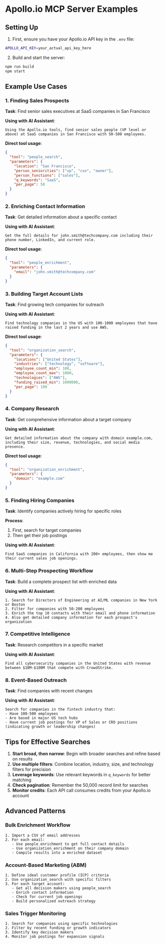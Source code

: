 # Apollo.io MCP Server Examples

## Setting Up

1. First, ensure you have your Apollo.io API key in the `.env` file:
```bash
APOLLO_API_KEY=your_actual_api_key_here
```

2. Build and start the server:
```bash
npm run build
npm start
```

## Example Use Cases

### 1. Finding Sales Prospects

**Task**: Find senior sales executives at SaaS companies in San Francisco

**Using with AI Assistant**:
```
Using the Apollo.io tools, find senior sales people (VP level or above) at SaaS companies in San Francisco with 50-500 employees.
```

**Direct tool usage**:
```json
{
  "tool": "people_search",
  "parameters": {
    "location": "San Francisco",
    "person_seniorities": ["vp", "cxo", "owner"],
    "person_functions": ["sales"],
    "q_keywords": "SaaS",
    "per_page": 50
  }
}
```

### 2. Enriching Contact Information

**Task**: Get detailed information about a specific contact

**Using with AI Assistant**:
```
Get the full details for john.smith@techcompany.com including their phone number, LinkedIn, and current role.
```

**Direct tool usage**:
```json
{
  "tool": "people_enrichment",
  "parameters": {
    "email": "john.smith@techcompany.com"
  }
}
```

### 3. Building Target Account Lists

**Task**: Find growing tech companies for outreach

**Using with AI Assistant**:
```
Find technology companies in the US with 100-1000 employees that have raised funding in the last 2 years and use AWS.
```

**Direct tool usage**:
```json
{
  "tool": "organization_search",
  "parameters": {
    "locations": ["United States"],
    "industries": ["technology", "software"],
    "employee_count_min": 100,
    "employee_count_max": 1000,
    "technologies": ["AWS"],
    "funding_raised_min": 1000000,
    "per_page": 100
  }
}
```

### 4. Company Research

**Task**: Get comprehensive information about a target company

**Using with AI Assistant**:
```
Get detailed information about the company with domain example.com, including their size, revenue, technologies, and social media presence.
```

**Direct tool usage**:
```json
{
  "tool": "organization_enrichment",
  "parameters": {
    "domain": "example.com"
  }
}
```

### 5. Finding Hiring Companies

**Task**: Identify companies actively hiring for specific roles

**Process**:
1. First, search for target companies
2. Then get their job postings

**Using with AI Assistant**:
```
Find SaaS companies in California with 200+ employees, then show me their current sales job openings.
```

### 6. Multi-Step Prospecting Workflow

**Task**: Build a complete prospect list with enriched data

**Using with AI Assistant**:
```
1. Search for Directors of Engineering at AI/ML companies in New York or Boston
2. Filter for companies with 50-200 employees  
3. Enrich the top 10 contacts with their email and phone information
4. Also get detailed company information for each prospect's organization
```

### 7. Competitive Intelligence

**Task**: Research competitors in a specific market

**Using with AI Assistant**:
```
Find all cybersecurity companies in the United States with revenue between $10M-$100M that compete with CrowdStrike.
```

### 8. Event-Based Outreach

**Task**: Find companies with recent changes

**Using with AI Assistant**:
```
Search for companies in the fintech industry that:
- Have 100-500 employees
- Are based in major US tech hubs
- Have current job postings for VP of Sales or CRO positions (indicating growth or leadership changes)
```

## Tips for Effective Searches

1. **Start broad, then narrow**: Begin with broader searches and refine based on results
2. **Use multiple filters**: Combine location, industry, size, and technology filters for precision
3. **Leverage keywords**: Use relevant keywords in `q_keywords` for better matching
4. **Check pagination**: Remember the 50,000 record limit for searches
5. **Monitor credits**: Each API call consumes credits from your Apollo.io account

## Advanced Patterns

### Bulk Enrichment Workflow
```
1. Import a CSV of email addresses
2. For each email:
   - Use people_enrichment to get full contact details
   - Use organization_enrichment on their company domain
   - Compile results into a enriched dataset
```

### Account-Based Marketing (ABM)
```
1. Define ideal customer profile (ICP) criteria
2. Use organization_search with specific filters
3. For each target account:
   - Get all decision makers using people_search
   - Enrich contact information
   - Check for current job openings
   - Build personalized outreach strategy
```

### Sales Trigger Monitoring
```
1. Search for companies using specific technologies
2. Filter by recent funding or growth indicators
3. Identify key decision makers
4. Monitor job postings for expansion signals
```